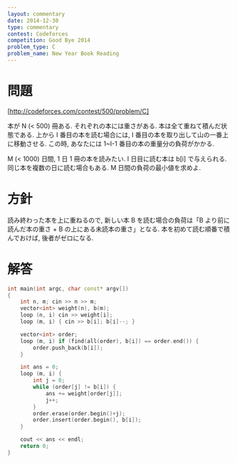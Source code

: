 ```yaml
---
layout: commentary
date: 2014-12-30
type: commentary
contest: Codeforces
competition: Good Bye 2014
problem_type: C
problem_name: New Year Book Reading
---
```


# 問題

[http://codeforces.com/contest/500/problem/C]

本が N (< 500) 冊ある. それぞれの本には重さがある. 本は全て重ねて積んだ状態である. 上から I 番目の本を読む場合には, I 番目の本を取り出して山の一番上に移動させる. この時, あなたには 1~I-1 番目の本の重量分の負荷がかかる.

M (< 1000) 日間, 1 日 1 冊の本を読みたい. I 日目に読む本は b[i] で与えられる. 同じ本を複数の日に読む場合もある. M 日間の負荷の最小値を求めよ.

# 方針

読み終わった本を上に重ねるので, 新しい本 B を読む場合の負荷は「B より前に読んだ本の重さ + B の上にある未読本の重さ」となる. 本を初めて読む順番で積んでおけば, 後者がゼロになる.

# 解答

```cpp
int main(int argc, char const* argv[])
{
    int n, m; cin >> n >> m;
    vector<int> weight(n), b(m);
    loop (n, i) cin >> weight[i];
    loop (m, i) { cin >> b[i]; b[i]--; }

    vector<int> order;
    loop (m, i) if (find(all(order), b[i]) == order.end()) {
        order.push_back(b[i]);
    }

    int ans = 0;
    loop (m, i) {
        int j = 0;
        while (order[j] != b[i]) {
            ans += weight[order[j]];
            j++;
        }
        order.erase(order.begin()+j);
        order.insert(order.begin(), b[i]);
    }

    cout << ans << endl;
    return 0;
}
```
